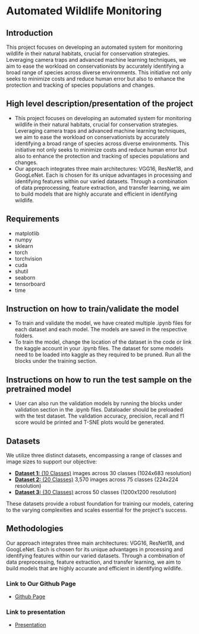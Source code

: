 # Automated Wildlife Monitoring

## Introduction
This project focuses on developing an automated system for monitoring wildlife in their natural habitats, crucial for conservation strategies. Leveraging camera traps and advanced machine learning techniques, we aim to ease the workload on conservationists by accurately identifying a broad range of species across diverse environments. This initiative not only seeks to minimize costs and reduce human error but also to enhance the protection and tracking of species populations and changes.

## High level description/presentation of the project
- This project focuses on developing an automated system for monitoring wildlife in their natural habitats, crucial for conservation strategies. Leveraging camera traps and advanced machine learning techniques, we aim to ease the workload on conservationists by accurately identifying a broad range of species across diverse environments. This initiative not only seeks to minimize costs and reduce human error but also to enhance the protection and tracking of species populations and changes.
- Our approach integrates three main architectures: VGG16, ResNet18, and GoogLeNet. Each is chosen for its unique advantages in processing and identifying features within our varied datasets. Through a combination of data preprocessing, feature extraction, and transfer learning, we aim to build models that are highly accurate and efficient in identifying wildlife. 
 
## Requirements                
- ⁠matplotlib      
- ⁠numpy               
- ⁠sklearn             
- ⁠torch              
- ⁠torchvision         
- ⁠cuda                
- ⁠shutil 
- ⁠seaborn
- ⁠tensorboard        
- ⁠time    

## Instruction on how to train/validate the model
- ⁠To train and validate the model, we have created multiple .ipynb files for each dataset and each model. The models are saved in the respective folders.
- ⁠To train the model, change the location of the dataset in the code or link the kaggle account in your .ipynb files. The dataset for some models need to be loaded into kaggle as they required to be pruned. Run all the blocks under the training section.

## Instructions on how to run the test sample on the pretrained model
- ⁠User can also run the validation models by running the blocks under validation section in the .ipynb files. Dataloader should be preloaded with the test dataset. The validation accuracy, precision, recall and f1 score would be printed and T-SNE plots would be generated.


## Datasets
We utilize three distinct datasets, encompassing a range of classes and image sizes to support our objective:
- [**Dataset 1:** (10 Classes)](https://www.kaggle.com/datasets/alessiocorrado99/animals10) images across 30 classes (1024x683 resolution)
- [**Dataset 2:** (20 Classes)](https://www.kaggle.com/datasets/iamsouravbanerjee/animal-image-dataset-90-different-animals) 
3,570 images across 75 classes (224x224 resolution)
- [**Dataset 3:** (30 Classes)](https://www.kaggle.com/datasets/asaniczka/mammals-image-classification-dataset-45-animals)
 across 50 classes (1200x1200 resolution)

These datasets provide a robust foundation for training our models, catering to the varying complexities and scales essential for the project's success.

## Methodologies
Our approach integrates three main architectures: VGG16, ResNet18, and GoogLeNet. Each is chosen for its unique advantages in processing and identifying features within our varied datasets. Through a combination of data preprocessing, feature extraction, and transfer learning, we aim to build models that are highly accurate and efficient in identifying wildlife.

### Link to Our Github Page
- ⁠[Github Page](https://github.com/aryansaxena094/COMP6721-GroupH)

### Link to presentation
- ⁠[Presentation](https://drive.google.com/file/d/1bOpxsvVEDQudKzSqLb6Qoga63ngG2OCC/view?usp=drivesdk)